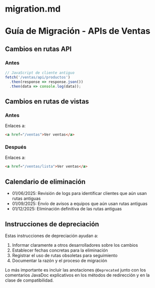 # migration.md

# Guía de Migración - APIs de Ventas

## Cambios en rutas API

### Antes

``` javascript
// JavaScript de cliente antiguo
fetch('/ventas/api/productos')
  .then(response => response.json())
  .then(data => console.log(data));
```

## Cambios en rutas de vistas

### Antes

Enlaces a:

``` html
<a href="/ventas">Ver ventas</a>
```

### Después

Enlaces a:

``` html
<a href="/ventas/lista">Ver ventas</a>
```

## Calendario de eliminación

- 01/06/2025: Revisión de logs para identificar clientes que aún usan rutas antiguas
- 01/09/2025: Envío de avisos a equipos que aún usan rutas antiguas
- 01/12/2025: Eliminación definitiva de las rutas antiguas

## Instrucciones de depreciación

Estas instrucciones de depreciación ayudan a:

1. Informar claramente a otros desarrolladores sobre los cambios
2. Establecer fechas concretas para la eliminación
3. Registrar el uso de rutas obsoletas para seguimiento
4. Documentar la razón y el proceso de migración

Lo más importante es incluir las anotaciones `@Deprecated` junto con los comentarios JavaDoc explicativos en los métodos
de redirección y en la clase de compatibilidad.